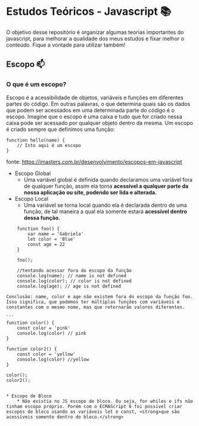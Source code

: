 # Estudos Teóricos - Javascript :books:
O objetivo desse repositório é organizar algumas teorias importantes do javascript, para melhorar a qualidade dos meus estudos e fixar melhor o conteúdo. Fique a vontade para utilizar também!

## Escopo :mailbox:
### O que é um escopo?
Escopo é a acessibilidade de objetos, variáveis e funções em diferentes partes do código.
Em outras palavras, o que determina quais são os dados que podem ser acessados em uma determinada parte do código é o escopo.
Imagine que o escopo é uma caixa e tudo que for criado nessa caixa pode ser acessado por qualquer objeto dentro da mesma. Um escopo é criado sempre que definimos uma função:

    function hello(name) {
        // Isto aqui é um escopo
    }
fonte: https://imasters.com.br/desenvolvimento/escopos-em-javascript

* Escopo Global
    * Uma variável global é definida quando declaramos uma variável fora de qualquer função, assim ela torna <strong>acessível a qualquer parte da nossa aplicação ou site, podendo ser lida e alterada.</strong>
* Escopo Local
    * Uma variável se torna local quando ela é declarada dentro de uma função, de tal maneira a qual ela somente estará <strong> acessível dentro dessa função.</strong>
```
    function foo() {
        var name = 'Gabriela'
        let color = 'Blue'
        const age = 22
    }

    foo();

    //tentando acessar fora do escopo da função
    console.log(name); // name is not defined
    console.log(color); // color is not defined
    console.log(age); // age is not defined
``` 

    Conclusão: name, color e age não existem fora do escopo da função foo. Isso significa, que podemos ter múltiplas funções com variáveis e constantes com o mesmo nome, mas que retornarão valores diferentes.

    ```
    function color() {
        const color = 'pink'
        console.log(color) // pink
    }

    function color2() {
        const color = 'yellow'
        console.log(color) //yellow
    }

    color();
    color2();
```

* Escopo de Bloco
    * Não existia no JS escopo de bloco. Ou seja, for whiles e ifs não tinham escopo próprio. Porém com o ECMAScript 6 foi possível criar escopos de bloco usando as variáveis let e const, <strong>que são acessíveis somente dentro do bloco.</strong>